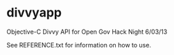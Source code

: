 divvyapp
========

Objective-C Divvy API for Open Gov Hack Night 6/03/13

See REFERENCE.txt for information on how to use.
